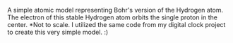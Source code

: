 A simple atomic model representing Bohr's version of the Hydrogen atom. The electron of this stable Hydrogen atom orbits the single proton in the center. *Not to scale.
I utilized the same code from my digital clock project to create this very simple model. :)
